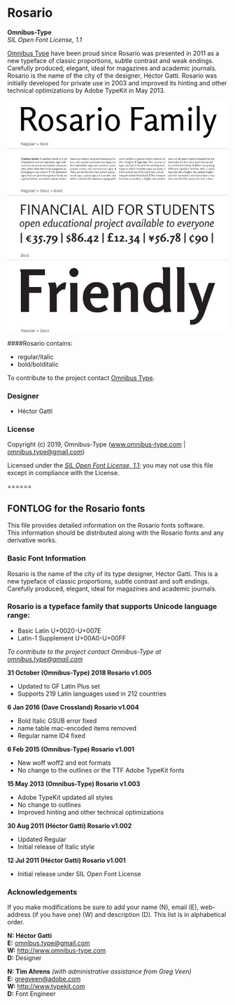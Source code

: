 # Rosario

**Omnibus-Type**  
*SIL Open Font License, 1.1*

[Omnibus Type](http://omnibus-type.com/) have been proud since Rosario 
was presented in 2011 as a new typeface of classic proportions, subtle 
contrast and weak endings. Carefully produced, elegant,
ideal for magazines and academic journals. Rosario is the name of the city of
the designer, Héctor Gatti. Rosario was initially developed for private
use in 2003 and improved its hinting and other technical optimizations by 
Adobe TypeKit in May 2013.

![Sample of Rosario.](SRC/Rosario.jpg "Rosario")

####Rosario contains:
* regular/italic
* bold/bolditalic

To contribute to the project contact [Omnibus Type](http://omnibus-type.com/).

### Designer

* Héctor Gatti

### License

Copyright (c) 2019, Omnibus-Type (www.omnibus-type.com | omnibus.type@gmail.com)

Licensed under the [*SIL Open Font License, 1.1*](http://scripts.sil.org/OFL); you may not use this file except in compliance with the License.

======
## FONTLOG for the Rosario fonts

This file provides detailed information on the Rosario fonts software.  
This information should be distributed along with the Rosario fonts and any derivative works.

### Basic Font Information

Rosario is the name of the city of its type designer, 
Héctor Gatti. This is a new typeface of classic proportions, 
subtle contrast and soft endings. Carefully produced, 
elegant, ideal for magazines and academic journals.

### Rosario is a typeface family that supports Unicode language range: 

* Basic Latin 			U+0020-U+007E
* Latin-1 Supplement 		U+00A0-U+00FF


*To contribute to the project contact Omnibus-Type at omnibus.type@gmail.com*

**31 October (Omnibus-Type) 2018 Rosario v1.005**
- Updated to GF Latin Plus set
- Supports 219 Latin languages used in 212 countries

**6 Jan 2016 (Dave Crossland) Rosario  v1.004**
- Bold Italic GSUB error fixed
- name table mac-encoded items removed
- Regular name ID4 fixed

**6 Feb 2015 (Omnibus-Type) Rosario  v1.001**
- New woff woff2 and eot formats
- No change to the outlines or the TTF Adobe TypeKit fonts

**15 May 2013 (Omnibus-Type) Rosario  v1.003**
- Adobe TypeKit updated all styles
- No change to outlines
- Improved hinting and other technical optimizations

**30 Aug 2011 (Héctor Gatti) Rosario  v1.002**
- Updated Regular
- Initial release of Italic style

**12 Jul 2011 (Héctor Gatti) Rosario  v1.001**
- Initial release under SIL Open Font License

### Acknowledgements

If you make modifications be sure to add your name (N), email (E), web-address
(if you have one) (W) and description (D). This list is in alphabetical order.

**N:** **Héctor Gatti**  
**E:** omnibus.type@gmail.com  
**W:** http://www.omnibus-type.com  
**D:** Designer  

**N:** **Tim Ahrens** *(with administrative assistance from Greg Veen)*  
**E:** gregveen@adobe.com  
**W:** http://www.typekit.com  
**D:** Font Engineer